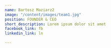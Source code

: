 ```yaml
---
name: Bartosz Maziarz2
image: "/content/images/team1.jpg"
position: FOUNDER & CEO
short_description: Lorem ipsum dolor sit amet
facebook_link: fb
linkedin_link: ln

---
```

